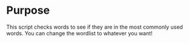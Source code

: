 # Purpose 
This script checks words to see if they are in the most commonly used words. You can change the wordlist to whatever you want! 
